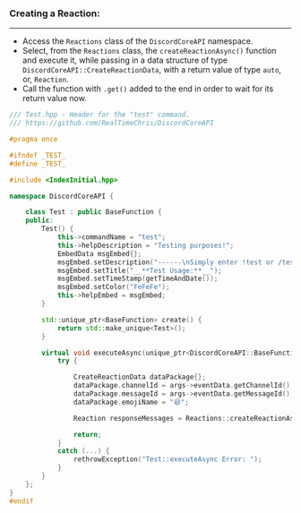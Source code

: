 
### **Creating a Reaction:**
---
- Access the `Reactions` class of the `DiscordCoreAPI` namespace.
- Select, from the `Reactions` class, the `createReactionAsync()` function and execute it, while passing in a data structure of type `DiscordCoreAPI::CreateReactionData`, with a return value of type `auto`, or, `Reaction`.
- Call the function with `.get()` added to the end in order to wait for its return value now.

```cpp
/// Test.hpp - Header for the "test" command.
/// https://github.com/RealTimeChris/DiscordCoreAPI

#pragma once

#ifndef _TEST_
#define _TEST_

#include <IndexInitial.hpp>

namespace DiscordCoreAPI {

	class Test : public BaseFunction {
	public:
		Test() {
			this->commandName = "test";
			this->helpDescription = "Testing purposes!";
			EmbedData msgEmbed{};
			msgEmbed.setDescription("------\nSimply enter !test or /test!\n------");
			msgEmbed.setTitle("__**Test Usage:**__");
			msgEmbed.setTimeStamp(getTimeAndDate());
			msgEmbed.setColor("FeFeFe");
			this->helpEmbed = msgEmbed;
		}

		std::unique_ptr<BaseFunction> create() {
			return std::make_unique<Test>();
		}

		virtual void executeAsync(unique_ptr<DiscordCoreAPI::BaseFunctionArguments> args) {
			try {

				CreateReactionData dataPackage{};
				dataPackage.channelId = args->eventData.getChannelId();
				dataPackage.messageId = args->eventData.getMessageId();
				dataPackage.emojiName = "😆";

				Reaction responseMessages = Reactions::createReactionAsync(dataPackage).get();

				return;
			}
			catch (...) {
				rethrowException("Test::executeAsync Error: ");
			}
		}
	};
}
#endif
```
